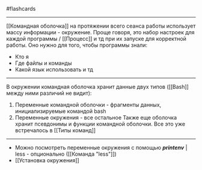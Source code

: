 #flashcards 
***
[[Командная оболочка]] на протяжении всего сеанса работы использует массу информации - окружение.
Проще говоря, это набор настроек для каждой программы / [[Процесс]] и тд при их запуске для корректной работы.
Оно нужно для того, чтобы программы знали:
- Кто я
- Где файлы и команды
- Какой язык использовать и тд
***
В окружении командная оболочка хранит данные двух типов ([[Bash]] между ними различий не видит):
1. Переменные командной оболочки - фрагменты данных, инициализируемые командой bash
2. Переменные окружения - все остальное
Также еще оболочка хранит псевдонимы и функции командной оболочки. Все это уже встречалось в [[Типы команд]]
***
- Можно посмотреть переменные окружения с помощью ***printenv*** | less - опционально ([[Команда "less"]])
- [[Установка окружения]]
